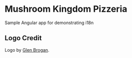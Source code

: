 # Mushroom Kingdom Pizzeria

Sample Angular app for demonstrating i18n

## Logo Credit

Logo by [Glen Brogan](http://glenbrogan.tumblr.com/post/84178466182/mushroom-kingdom-pizza-shirt-design).